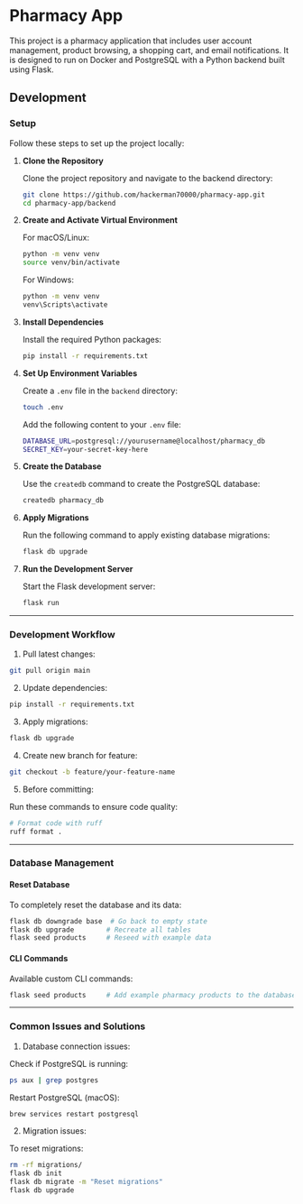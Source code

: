 # Pharmacy App

This project is a pharmacy application that includes user account management, product browsing, a shopping cart, and email notifications. It is designed to run on Docker and PostgreSQL with a Python backend built using Flask.

## Development

### Setup

Follow these steps to set up the project locally:

1. **Clone the Repository**

   Clone the project repository and navigate to the backend directory:

   ```bash
   git clone https://github.com/hackerman70000/pharmacy-app.git
   cd pharmacy-app/backend
   ```

2. **Create and Activate Virtual Environment**

   For macOS/Linux:

   ```bash
   python -m venv venv
   source venv/bin/activate
   ```

   For Windows:

   ```bash
   python -m venv venv
   venv\Scripts\activate
   ```

3. **Install Dependencies**

   Install the required Python packages:

   ```bash
   pip install -r requirements.txt
   ```

4. **Set Up Environment Variables**

   Create a `.env` file in the `backend` directory:

   ```bash
   touch .env
   ```

   Add the following content to your `.env` file:

   ```bash
   DATABASE_URL=postgresql://yourusername@localhost/pharmacy_db
   SECRET_KEY=your-secret-key-here
   ```

5. **Create the Database**

   Use the `createdb` command to create the PostgreSQL database:

   ```bash
   createdb pharmacy_db
   ```

6. **Apply Migrations**

   Run the following command to apply existing database migrations:

   ```bash
   flask db upgrade
   ```

7. **Run the Development Server**

   Start the Flask development server:

   ```bash
   flask run
   ```

---

### Development Workflow

1. Pull latest changes:

```bash
git pull origin main
```

2. Update dependencies:

```bash
pip install -r requirements.txt
```

3. Apply migrations:

```bash
flask db upgrade
```

4. Create new branch for feature:

```bash
git checkout -b feature/your-feature-name
```

5. Before committing:

Run these commands to ensure code quality:

```bash
# Format code with ruff
ruff format .
```

---

### Database Management

#### Reset Database

To completely reset the database and its data:

```bash
flask db downgrade base  # Go back to empty state
flask db upgrade        # Recreate all tables
flask seed products     # Reseed with example data
```

#### CLI Commands

Available custom CLI commands:

```bash
flask seed products     # Add example pharmacy products to the database
```

---

### Common Issues and Solutions

1. Database connection issues:

Check if PostgreSQL is running:

```bash
ps aux | grep postgres
```

Restart PostgreSQL (macOS):

```bash
brew services restart postgresql
```

2. Migration issues:

To reset migrations:

```bash
rm -rf migrations/
flask db init
flask db migrate -m "Reset migrations"
flask db upgrade
```
